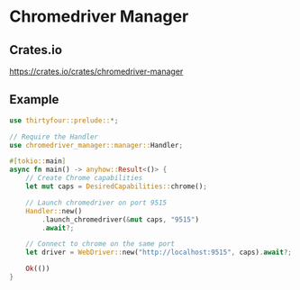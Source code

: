 # Chromedriver Manager

## Crates.io
https://crates.io/crates/chromedriver-manager

## Example
```rs
use thirtyfour::prelude::*;

// Require the Handler
use chromedriver_manager::manager::Handler; 

#[tokio::main]
async fn main() -> anyhow::Result<()> {
    // Create Chrome capabilities
    let mut caps = DesiredCapabilities::chrome(); 

    // Launch chromedriver on port 9515 
    Handler::new()
        .launch_chromedriver(&mut caps, "9515") 
        .await?;

    // Connect to chrome on the same port
    let driver = WebDriver::new("http://localhost:9515", caps).await?; 

    Ok(())
}
```

